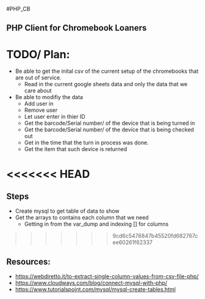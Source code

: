 #PHP_CB

## PHP Client for Chromebook Loaners

# TODO/ Plan:
- Be able to get the inital csv of the current setup of the chromebooks that are out of service.
  - Read in the current google sheets data and only the data that we care about
- Be able to modifiy the data
  - Add user in
  - Remove user
  - Let user enter in thier ID
  - Get the barcode/Serial number/ of the device that is being turned in
  - Get the barcode/Serial number/ of the device that is being checked out
  - Get in the time that the turn in process was done.
  - Get the item that such device is returned 

<<<<<<< HEAD
=======
## Steps
- Create mysql to get table of data to show
- Get the arrays to contains each column that we need 
  - Getting in from the var_dump and indexing [] for columns




>>>>>>> 9cd6c5478847b45520fd682767cee60261f62337
## Resources:
- https://webdiretto.it/to-extract-single-column-values-from-csv-file-php/
- https://www.cloudways.com/blog/connect-mysql-with-php/
- https://www.tutorialspoint.com/mysql/mysql-create-tables.html
